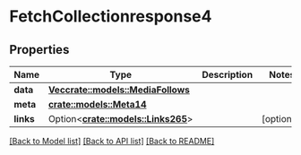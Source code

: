 # FetchCollectionresponse4

## Properties

Name | Type | Description | Notes
------------ | ------------- | ------------- | -------------
**data** | [**Vec<crate::models::MediaFollows>**](mediaFollows.md) |  | 
**meta** | [**crate::models::Meta14**](meta14.md) |  | 
**links** | Option<[**crate::models::Links265**](links265.md)> |  | [optional]

[[Back to Model list]](../README.md#documentation-for-models) [[Back to API list]](../README.md#documentation-for-api-endpoints) [[Back to README]](../README.md)


